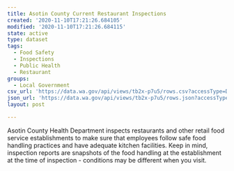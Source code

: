 ```yaml
---
title: Asotin County Current Restaurant Inspections
created: '2020-11-10T17:21:26.684105'
modified: '2020-11-10T17:21:26.684115'
state: active
type: dataset
tags:
  - Food Safety
  - Inspections
  - Public Health
  - Restaurant
groups:
  - Local Government
csv_url: 'https://data.wa.gov/api/views/tb2x-p7u5/rows.csv?accessType=DOWNLOAD'
json_url: 'https://data.wa.gov/api/views/tb2x-p7u5/rows.json?accessType=DOWNLOAD'
layout: post

---
```

Asotin County Health Department inspects restaurants and other retail food service establishments to make sure that employees follow safe food handling practices and have adequate kitchen facilities. Keep in mind, inspection reports are snapshots of the food handling at the establishment at the time of inspection - conditions may be different when you visit.
